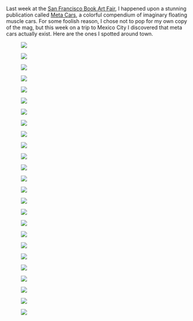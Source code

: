 <!--
title: Meta Cars of Mexico City
description: Futuristic vehicles seen on the streets of CDMX
keywords: [travel, mexico, futurism, generative art]
publish_date: 2025-07-21
kind: project
-->

Last week at the [San Francisco Book Art Fair](https://sfartbookfair.com/), I happened upon a stunning publication called [Meta Cars](https://www.perimeterbooks.com/products/beni-bischof-meta-cars), a colorful compendium of imaginary floating muscle cars. For some foolish reason, I chose not to pop for my own copy of the mag, but this week on a trip to Mexico City I discovered that meta cars actually exist. Here are the ones I spotted around town.

<figure>
  <img src="/meta-cars-of-mexico-city/tmpj3iace6e.jpg">
</figure>

<figure>
  <img src="/meta-cars-of-mexico-city/tmppa4d6c9n.jpg">
</figure>

<figure>
  <img src="/meta-cars-of-mexico-city/IMG_9762-vkve9s.jpg">
</figure>

<figure>
  <img src="/meta-cars-of-mexico-city/IMG_9702-m4f3mx.jpg">
</figure>

<figure>
  <img src="/meta-cars-of-mexico-city/tmpu7kcjf2u.jpg">
</figure>

<figure>
  <img src="/meta-cars-of-mexico-city/IMG_9734-gg9zzm.jpg">
</figure>

<figure>
  <img src="/meta-cars-of-mexico-city/IMG_9787-0fezom.jpg">
</figure>

<figure>
  <img src="/meta-cars-of-mexico-city/tmpgktbyepi.jpg">
</figure>

<figure>
  <img src="/meta-cars-of-mexico-city/IMG_9736-j9oef9.jpg">
</figure>

<figure>
  <img src="/meta-cars-of-mexico-city/IMG_9737-0u353b.jpg">
</figure>

<figure>
  <img src="/meta-cars-of-mexico-city/IMG_9740-7c3wi4.jpg">
</figure>

<figure>
  <img src="/meta-cars-of-mexico-city/tmpk5rm5v26.jpg">
</figure>

<figure>
  <img src="/meta-cars-of-mexico-city/IMG_9749-8zzd9k.jpg">
</figure>

<figure>
  <img src="/meta-cars-of-mexico-city/IMG_9748-0geo48.jpg">
</figure>

<figure>
  <img src="/meta-cars-of-mexico-city/IMG_9750-kf7x99.jpg">
</figure>

<figure>
  <img src="/meta-cars-of-mexico-city/IMG_9758-brecpo.jpg">
</figure>

<!-- <figure>
  <img src="/meta-cars-of-mexico-city/tmpu7j0rq_a.jpg">
</figure> -->

<figure>
  <img src="/meta-cars-of-mexico-city/tmplwk5monf.jpg">
</figure>

<figure>
  <img src="/meta-cars-of-mexico-city/IMG_9763-t2ovcf.jpg">
</figure>

<figure>
  <img src="/meta-cars-of-mexico-city/IMG_9767-8gd065.jpg">
</figure>

<figure>
  <img src="/meta-cars-of-mexico-city/IMG_9768-tfyvwf.jpg">
</figure>

<figure>
  <img src="/meta-cars-of-mexico-city/IMG_9771-bjkrxo.jpg">
</figure>

<figure>
  <img src="/meta-cars-of-mexico-city/tmp75g6iy58.jpg">
</figure>

<figure>
  <img src="/meta-cars-of-mexico-city/IMG_9772-39lpv5.jpg">
</figure>

<figure>
  <img src="/meta-cars-of-mexico-city/IMG_9779-zxqiev.jpg">
</figure>

<!-- <figure>
  <img src="/meta-cars-of-mexico-city/IMG_9780-dxsjri.jpg">
</figure> -->

<figure>
  <img src="/meta-cars-of-mexico-city/tmp20u3rsqo.png">
</figure>
